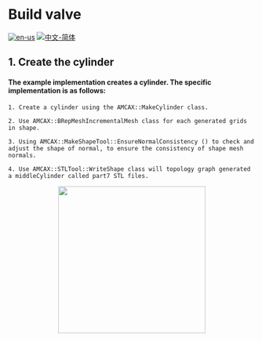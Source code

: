 # Build valve

[![en-us](https://img.shields.io/badge/en-us-yellow.svg)](./README.md) [![中文-简体](https://img.shields.io/badge/%E4%B8%AD%E6%96%87-%E7%AE%80%E4%BD%93-red.svg)](./README.zh_cn.md)

## 1. Create the cylinder

#### The example implementation creates a cylinder. The specific implementation is as follows:
	1. Create a cylinder using the AMCAX::MakeCylinder class.

	2. Use AMCAX::BRepMeshIncrementalMesh class for each generated grids in shape.

	3. Using AMCAX::MakeShapeTool::EnsureNormalConsistency () to check and adjust the shape of normal, to ensure the consistency of shape mesh normals.

	4. Use AMCAX::STLTool::WriteShape class will topology graph generated a middleCylinder called part7 STL files.

<div align = center><img src="https://s2.loli.net/2024/09/30/xg6RwtX7MBlApHu.png" width="300" height="300">